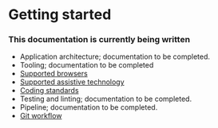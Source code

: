 # Getting started

### **This documentation is currently being written**

+ Application architecture; documentation to be completed.
+ Tooling; documentation to be completed
+ [Supported browsers](./testing.md)
+ [Supported assistive technology](./testing.md)
+ [Coding standards](./coding-standards)
+ Testing and linting; documentation to be completed.
+ Pipeline; documentation to be completed.
+ [Git workflow](./git-style-guide.md)
